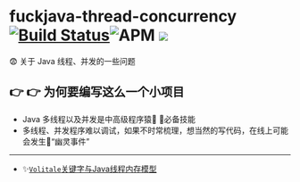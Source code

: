 # fuckjava-thread-concurrency  [![Build Status](https://travis-ci.com/Byron4j/fuckjava-thread-concurrency.svg?branch=master)](https://travis-ci.com/Byron4j/fuckjava-thread-concurrency)![APM](https://img.shields.io/apm/l/vim-mode.svg?label=License&style=popout) ![](https://img.shields.io/badge/author-%E4%B8%9C%E9%99%86%E4%B9%8B%E6%BB%87-red.svg)

😨 关于 Java 线程、并发的一些问题

## 👉 👉 为何要编写这么一个小项目

- Java 多线程以及并发是中高级程序猿🙉 🙉必备技能
- 多线程、并发程序难以调试，如果不时常梳理，想当然的写代码，在线上可能会发生👿“幽灵事件”

--------------------------------------------------------------------------------

- ✨[```Volitale```关键字与Java线程内存模型](articles/1-Volitale关键字与Java线程内存模型/1-Volitale关键字与Java线程内存模型.md)



